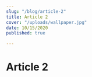 ```yaml
---
slug: "/blog/article-2"
title: Article 2
cover: "/uploads/wallpaper.jpg"
date: 10/15/2020
published: true

---
```

# Article 2